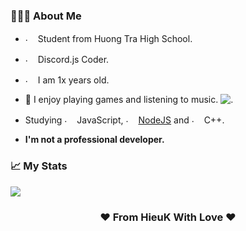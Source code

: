 <h3>👨🏻‍💻 About Me</h3>

- <img src="https://i.imgur.com/3KyfuCu.png" alt="." width="16" height="16"/> Student from Huong Tra High School.
- <img src="https://i.imgur.com/SuSbRGN.png" alt="." width="16" height="16"/> Discord.js Coder.
- <img src="https://i.imgur.com/a2KhTyR.gif" alt="."  width="16" height="16" /> I am 1x years old.
- 🌠 I enjoy playing games and listening to music. <img src="https://i.imgur.com/YN1z4ON.png" alt="."/>    
- Studying <img src="https://i.imgur.com/Xjb867j.png" alt="." width="16" height="16"/> JavaScript, <img src="https://i.imgur.com/eZxBcrA.png" alt="." width="16" height="16"/> [NodeJS](https://nodejs.org/) and <img src="https://i.imgur.com/qgdFuhG.png" alt="." width="16" height="16"/> C++.

- **I'm not a professional developer.**

<h3>📈 My Stats</h3>
<p>
  <a href="/"  align="left">
  <img src = "https://github-readme-stats.vercel.app/api/top-langs?username=ayaka-chann&theme=dark&hide_border=true"/>
  </a>
</p>
<div align="center">
  <center><h3>❤️ From HieuK With Love ❤️</h3></center>
</div>
